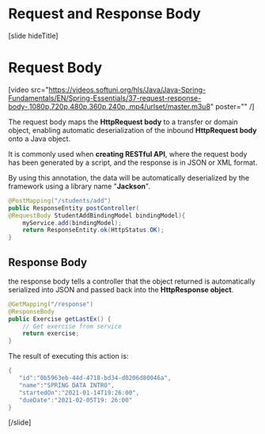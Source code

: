 # Request and Response Body

[slide hideTitle]
#  Request Body

[video src="https://videos.softuni.org/hls/Java/Java-Spring-Fundamentals/EN/Spring-Essentials/37-request-response-body-,1080p,720p,480p,360p,240p,.mp4/urlset/master.m3u8" poster="" /]


The request body maps the **HttpRequest body** to a transfer or domain object, enabling automatic deserialization of the inbound **HttpRequest body** onto a Java object.

It is commonly used when **creating RESTful API**, where the request body has been generated by a script, and the response is in JSON or XML format. 

By using this annotation, the data will be automatically deserialized by the framework using a library name "**Jackson**". 

```java
@PostMapping("/students/add")
public ResponseEntity postController(
@RequestBody StudentAddBindingModel bindingModel){
    myService.add(bindingModel);
    return ResponseEntity.ok(HttpStatus.OK);
}
```
## Response Body

the response body tells a controller that the object returned is automatically serialized into JSON and passed back into the **HttpResponse object**.


```java
@GetMapping("/response")
@ResponseBody
public Exercise getLastEx() {
    // Get exercise from service
    return exercise;
}
```

The result of executing this action is:

```java
{
   "id":"0b5963eb-44d-4718-bd34-d0206d80046a",
   "name":"SPRING DATA INTRO",
   "startedOn":"2021-01-14T19:26:00",
   "dueDate":"2021-02-05T19: 26:00"
}
```

[/slide]